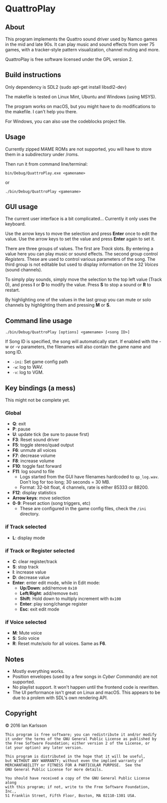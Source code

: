 # QuattroPlay

## About

This program implements the Quattro sound driver used by Namco games in the mid and late 90s. It can play music and sound effects from over 75 games, with a tracker-style pattern visualization, channel muting and more.

QuattroPlay is free software licensed under the GPL version 2.

## Build instructions

Only dependency is SDL2 (sudo apt-get install libsdl2-dev)

The makefile is tested on Linux Mint, Ubuntu and Windows (using MSYS).

The program works on macOS, but you might have to do modifications to the makefile. I can't help you there.
 
For Windows, you can also use the codeblocks project file.

## Usage

Currently zipped MAME ROMs are not supported, you will have to store them in a subdirectory under /roms.

Then run it from command line/terminal:

	bin/Debug/QuattroPlay.exe <gamename>
or

	./bin/Debug/QuattroPlay <gamename>
 
## GUI usage

The current user interface is a bit complicated... Currently it only uses the keyboard.

Use the arrow keys to move the selection and press __Enter__ once to edit the value. Use the arrow keys to set the value and press __Enter__ again to set it.

There are three groups of values. The first are _Track_ slots. By entering a value here you can play music or sound effects. The second group control _Registers_. These are used to control various parameters of the song. The third group is not editable but used to display information on the 32 _Voices_ (sound channels).

To simply play sounds, simply move the selection to the top left value (Track 0), and press __I__ or __D__ to modify the value. Press __S__ to stop a sound or __R__ to restart.

By highlighting one of the values in the last group you can mute or solo channels by highlighting them and pressing __M__ or __S__.

## Command line usage

	./bin/Debug/QuattroPlay [options] <gamename> [<song ID>]

If Song ID is specified, the song will automatically start. If enabled with
the -w or -v parameters, the filenames will also contain the game name and
song ID.
 
*	`-ini`: Set game config path
*	`-w`: log to WAV.
*	`-v`: log to VGM.
 
## Key bindings (a mess)

This might not be complete yet.
 
###	Global

*	__Q__: exit
*	__P__: pause
*	__U__: update tick (be sure to pause first)
*	__F3__: Reset sound driver
*	__F5__: toggle stereo/quad output
*	__F6__: unmute all voices
*	__F7__: decrease volume
*	__F8__: increase volume
*	__F10__: toggle fast forward
*	__F11__: log sound to file
	*	Logs started from the GUI have filenames hardcoded to `qp_log.wav`. Don't log for too long; 30 seconds = 30 MB.
	*	Format: 32-bit float, 4 channels, rate is either 85333 or 88200.
*	__F12__: display statistics
*	__Arrow keys__: move selection
*	__0__-__9__: Preset action (song triggers, etc)
	*	These are configured in the game config files, check the `/ini` directory.
	
###	if Track selected

*	__L__: display mode

### if Track or Register selected

*	__C__: clear register/track
*	__S__: stop track
*	__I__: increase value
*	__D__: decrease value
*	__Enter__: enter edit mode, while in Edit mode:
	*	__Up__/__Down__: add/remove `0x10`
	*	__Left__/__Right__: add/remove `0x01`
	*	__Shift__: Hold down to multiply increment with `0x100`
	*	__Enter__: play song/change register
	*	__Esc__: exit edit mode

### if Voice selected

*	__M__: Mute voice
*	__S__: Solo voice
*	__R__: Reset mute/solo for all voices. Same as __F6__.

## Notes

*	Mostly everything works.
*	Position envelopes (used by a few songs in _Cyber Commando_) are not supported.
*	No playlist support. It won't happen until the frontend code is rewritten.
*	The UI performance isn't great on Linux and macOS. This appears to be due to a prolem with SDL's own rendering API.

## Copyright

&copy; 2016 Ian Karlsson

    This program is free software; you can redistribute it and/or modify
    it under the terms of the GNU General Public License as published by
    the Free Software Foundation; either version 2 of the License, or
    (at your option) any later version.

    This program is distributed in the hope that it will be useful,
    but WITHOUT ANY WARRANTY; without even the implied warranty of
    MERCHANTABILITY or FITNESS FOR A PARTICULAR PURPOSE.  See the
    GNU General Public License for more details.

    You should have received a copy of the GNU General Public License along
    with this program; if not, write to the Free Software Foundation, Inc.,
    51 Franklin Street, Fifth Floor, Boston, MA 02110-1301 USA.
